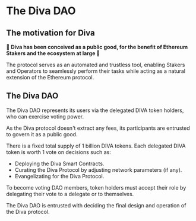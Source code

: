 
# The Diva DAO

## The motivation for Diva

**🌳 Diva has been conceived as a public good, for the benefit of Ethereum Stakers and the ecosystem at large 🌳**

The protocol serves as an automated and trustless tool, enabling Stakers and Operators to seamlessly perform their tasks while acting as a natural extension of the Ethereum protocol.


## The Diva DAO

The Diva DAO represents its users via the delegated DIVA token holders, who can exercise voting power.

As the Diva protocol doesn't extract any fees, its participants are entrusted to govern it as a public good.

There is a fixed total supply of 1 billion DIVA tokens. Each delegated DIVA token is worth 1 vote on decisions such as:

- Deploying the Diva Smart Contracts.
- Curating the Diva Protocol by adjusting network parameters (if any).
- Evangelizating for the Diva Protocol.

To become voting DAO members, token holders must accept their role by delegating their vote to a delegate or to themselves.

The Diva DAO is entrusted with deciding the final design and operation of the Diva protocol.

